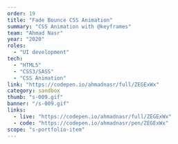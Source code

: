 ```yaml
---
order: 19
title: "Fade Bounce CSS Animation"
summary: "CSS Animation with @keyframes"
team: "Ahmad Nasr"
year: "2020"
roles:
  - "UI development"
tech:
  - "HTML5"
  - "CSS3/SASS"
  - "CSS Animation"
link: "https://codepen.io/ahmadnasr/full/ZEGExWx"
category: sandbox
thumb: "s-009.gif"
banner: "/s-009.gif"
links:
  - live: "https://codepen.io/ahmadnasr/full/ZEGExWx"
  - code: "https://codepen.io/ahmadnasr/pen/ZEGExWx"
scope: "s-portfolio-item"
---
```

